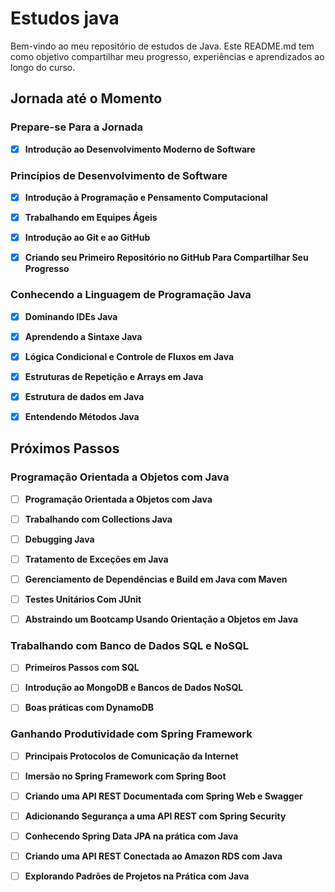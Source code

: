 # Estudos java
Bem-vindo ao meu repositório de estudos de Java. Este README.md tem como objetivo compartilhar meu progresso, 
experiências e aprendizados ao longo do curso.

## Jornada até o Momento

### **Prepare-se Para a Jornada**
- [x] **Introdução ao Desenvolvimento Moderno de Software**

### **Princípios de Desenvolvimento de Software**
- [x] **Introdução à Programação e Pensamento Computacional**

- [x] **Trabalhando em Equipes Ágeis**

- [x] **Introdução ao Git e ao GitHub**

- [x] **Criando seu Primeiro Repositório no GitHub Para Compartilhar Seu Progresso**

### **Conhecendo a Linguagem de Programação Java**
- [x] **Dominando IDEs Java**

- [x] **Aprendendo a Sintaxe Java**
 
- [x] **Lógica Condicional e Controle de Fluxos em Java**

- [x] **Estruturas de Repetição e Arrays em Java**
 
- [x] **Estrutura de dados em Java**
 
- [x] **Entendendo Métodos Java**

## Próximos Passos

### **Programação Orientada a Objetos com Java**
- [ ] **Programação Orientada a Objetos com Java**

- [ ] **Trabalhando com Collections Java**

- [ ] **Debugging Java**

- [ ] **Tratamento de Exceções em Java**

- [ ] **Gerenciamento de Dependências e Build em Java com Maven**

- [ ] **Testes Unitários Com JUnit**

- [ ] **Abstraindo um Bootcamp Usando Orientação a Objetos em Java**

### **Trabalhando com Banco de Dados SQL e NoSQL**
- [ ] **Primeiros Passos com SQL**

- [ ] **Introdução ao MongoDB e Bancos de Dados NoSQL**

- [ ] **Boas práticas com DynamoDB**

### **Ganhando Produtividade com Spring Framework**
- [ ] **Principais Protocolos de Comunicação da Internet**

- [ ] **Imersão no Spring Framework com Spring Boot**

- [ ] **Criando uma API REST Documentada com Spring Web e Swagger**

- [ ] **Adicionando Segurança a uma API REST com Spring Security**

- [ ] **Conhecendo Spring Data JPA na prática com Java**

- [ ] **Criando uma API REST Conectada ao Amazon RDS com Java**

- [ ] **Explorando Padrões de Projetos na Prática com Java**